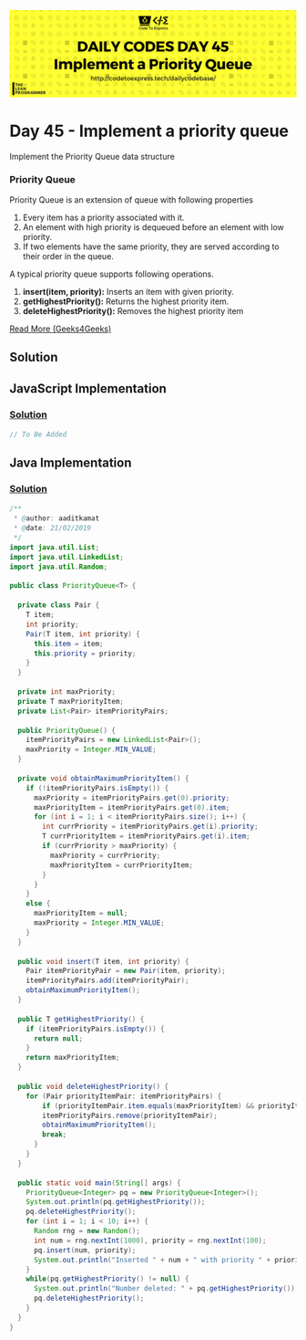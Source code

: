![cover](./cover.png)

# Day 45 - Implement a priority queue

Implement the Priority Queue data structure

### Priority Queue

Priority Queue is an extension of queue with following properties

1. Every item has a priority associated with it.
2. An element with high priority is dequeued before an element with low priority.
3. If two elements have the same priority, they are served according to their order in the queue.

A typical priority queue supports following operations.

1. **insert(item, priority):** Inserts an item with given priority.
2. **getHighestPriority():** Returns the highest priority item.
3. **deleteHighestPriority():** Removes the highest priority item

[Read More (Geeks4Geeks)](https://www.geeksforgeeks.org/priority-queue-set-1-introduction/)

## Solution

## JavaScript Implementation

### [Solution](./JavaScript/priorityQueue.js)

```js
// To Be Added
```

## Java Implementation

### [Solution](./Java/PriorityQueue.java)

```java
/**
 * @author: aaditkamat
 * @date: 21/02/2019
 */
import java.util.List;
import java.util.LinkedList;
import java.util.Random;

public class PriorityQueue<T> {

  private class Pair {
    T item;
    int priority;
    Pair(T item, int priority) {
      this.item = item;
      this.priority = priority;
    }
  }

  private int maxPriority;
  private T maxPriorityItem;
  private List<Pair> itemPriorityPairs;

  public PriorityQueue() {
    itemPriorityPairs = new LinkedList<Pair>();
    maxPriority = Integer.MIN_VALUE;
  }

  private void obtainMaximumPriorityItem() {
    if (!itemPriorityPairs.isEmpty()) {
      maxPriority = itemPriorityPairs.get(0).priority;
      maxPriorityItem = itemPriorityPairs.get(0).item;
      for (int i = 1; i < itemPriorityPairs.size(); i++) {
        int currPriority = itemPriorityPairs.get(i).priority;
        T currPriorityItem = itemPriorityPairs.get(i).item;
        if (currPriority > maxPriority) {
          maxPriority = currPriority;
          maxPriorityItem = currPriorityItem;
        }
      }
    }
    else {
      maxPriorityItem = null;
      maxPriority = Integer.MIN_VALUE;
    }
  }

  public void insert(T item, int priority) {
    Pair itemPriorityPair = new Pair(item, priority);
    itemPriorityPairs.add(itemPriorityPair);
    obtainMaximumPriorityItem();
  }

  public T getHighestPriority() {
    if (itemPriorityPairs.isEmpty()) {
      return null;
    }
    return maxPriorityItem;
  }

  public void deleteHighestPriority() {
    for (Pair priorityItemPair: itemPriorityPairs) {
        if (priorityItemPair.item.equals(maxPriorityItem) && priorityItemPair.priority == maxPriority) {
        itemPriorityPairs.remove(priorityItemPair);
        obtainMaximumPriorityItem();
        break;
      }
    }
  }

  public static void main(String[] args) {
    PriorityQueue<Integer> pq = new PriorityQueue<Integer>();
    System.out.println(pq.getHighestPriority());
    pq.deleteHighestPriority();
    for (int i = 1; i < 10; i++) {
      Random rng = new Random();
      int num = rng.nextInt(1000), priority = rng.nextInt(100);
      pq.insert(num, priority);
      System.out.println("Inserted " + num + " with priority " + priority);
    }
    while(pq.getHighestPriority() != null) {
      System.out.println("Number deleted: " + pq.getHighestPriority());
      pq.deleteHighestPriority();
    }
  }
}
```
